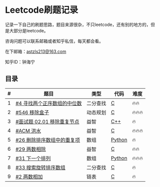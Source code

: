 # Leetcode刷题记录

记录一下自己的刷题思路，题目来源很杂，不只leetcode，还有别的地方的，但是大部分是leetcode。

咨询问题可以联系邮箱或者知乎私信，每天都会看。

在下邮箱：astzls213@163.com

知乎ID：钟海宁

## 目录

| #    | 题目                                                         | 类型     | 代码                                                      | 难度 |
| ---- | ------------------------------------------------------------ | -------- | --------------------------------------------------------- | ---- |
| 1    | [#4 寻找两个正序数组的中位数](https://leetcode-cn.com/problems/median-of-two-sorted-arrays/) | 二分查找 | [C](solutions/001_Median_Two_Sorted_Arrays.c)             | 🔥🔥   |
| 2    | [#546 移除盒子](https://leetcode-cn.com/problems/remove-boxes/) | 动态规划 | [C](solutions/002_Drop_Box.c)                             | 🔥🔥🔥  |
| 3    | [#面试题 02.01 移除重复节点](https://leetcode-cn.com/problems/remove-duplicate-node-lcci/) | 益智     | [C++](solutions/003_Duplicated_Node.cpp)                  | 🔥    |
| 4    | [#ACM 洪水]()                                                | 益智     | [C](solutions/004_Flooded.c)                              | 🔥🔥🔥  |
| 5    | [#26 删除排序数组中的重复项](https://leetcode-cn.com/problems/remove-duplicates-from-sorted-array/) | 数组     | [Python](solutions/005_Remove_Duplicates_Sorted_Array.py) | 🔥    |
| 6    | [#29 两数相除](https://leetcode-cn.com/problems/divide-two-integers/) | 益智     | [C](solutions/006_Divide_Two_Integers.c)                  | 🔥🔥   |
| 7    | [#31 下一个排列](https://leetcode-cn.com/problems/next-permutation/) | 数组     | [Python](solutions/007_Next_Permutation.py)               | 🔥🔥🔥  |
| 8    | [#33 搜索旋转排序数组](https://leetcode-cn.com/problems/search-in-rotated-sorted-array/) | 二分查找 | [C](solutions/008_Search_in_Rotated_Sorted_Array.c)       | 🔥    |
| 9    | [#2 两数相加](https://leetcode-cn.com/problems/add-two-numbers/) | 链表     | [C](solutions/009_Add_Two_Sum.c)                          | 🔥    |

